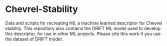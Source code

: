 # Chevrel-Stability
Data and scripts for recreating Hẟ, a machine learned descriptor for Chevrel stability. This repository also contains the DRIFT ML model used to develop this descriptor, for use in other ML projects. Please cite this work if you use the dataset of DRIFT model.
